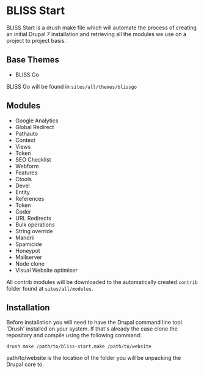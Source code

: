 BLISS Start
====================

BLISS Start is a drush make file which will automate the process of creating an initial Drupal 7 installation and retrieving all the modules we use on a project to project basis.

Base Themes
------------

* BLISS Go

BLISS Go will be found in `sites/all/themes/blissgo`

Modules
--------

* Google Analytics
* Global Redirect
* Pathauto
* Context
* Views
* Token
* SEO Checklist
* Webform
* Features
* Ctools
* Devel
* Entity
* References
* Token
* Coder
* URL Redirects
* Bulk operations
* String override
* Mandril
* Spamicide
* Honeypot
* Mailserver
* Node clone
* Visual Website optimiser

All contrib modules will be downloaded to the automatically created `contrib` folder found at `sites/all/modules`.



Installation
------------

Before installation you will need to have the Drupal command line tool 'Drush' installed on your system. If that's already the case clone the repository and compile using the following command:

`drush make /path/to/bliss-start.make /path/to/website`

path/to/website is the location of the folder you will be unpacking the Drupal core to.